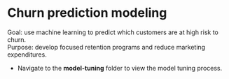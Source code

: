 # Churn prediction modeling

Goal: use machine learning to predict which customers are at high risk to churn. 
<br>Purpose: develop focused retention programs and reduce marketing expenditures.


* Navigate to the **model-tuning** folder to view the model tuning process.
